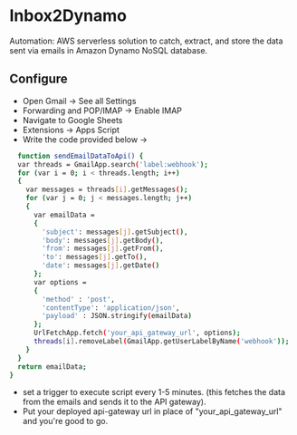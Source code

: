
# Inbox2Dynamo
Automation: AWS serverless solution to catch, extract, and store the data sent via emails in Amazon Dynamo NoSQL database.


## Configure

 - Open Gmail -> See all Settings
 - Forwarding and POP/IMAP -> Enable IMAP
 - Navigate to Google Sheets 
 - Extensions -> Apps Script
 - Write the code provided below ->
 


```bash
  function sendEmailDataToApi() {
  var threads = GmailApp.search('label:webhook');
  for (var i = 0; i < threads.length; i++) 
  {
    var messages = threads[i].getMessages();
    for (var j = 0; j < messages.length; j++) 
    {
      var emailData = 
      {
        'subject': messages[j].getSubject(),
        'body': messages[j].getBody(),
        'from': messages[j].getFrom(),
        'to': messages[j].getTo(),
        'date': messages[j].getDate()
      };
      var options = 
      {
        'method' : 'post',
        'contentType': 'application/json',
        'payload' : JSON.stringify(emailData)
      };
      UrlFetchApp.fetch('your_api_gateway_url', options);
      threads[i].removeLabel(GmailApp.getUserLabelByName('webhook'));
    }
  }
  return emailData;
}
```
- set a trigger to execute script every 1-5 minutes. 
    (this fetches the data from the emails and sends it to the API gateway).
- Put your deployed api-gateway url in place of "your_api_gateway_url" and you're good to go.
